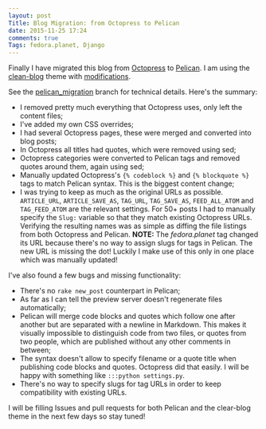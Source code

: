 ```yaml
---
layout: post
Title: Blog Migration: from Octopress to Pelican
date: 2015-11-25 17:24
comments: true
Tags: fedora.planet, Django
---
```


Finally I have migrated this blog from [Octopress](http://octopress.org) to
[Pelican](https://github.com/getpelican/pelican). I am using the
[clean-blog](https://github.com/gilsondev/pelican-clean-blog/) theme with
[modifications](https://github.com/gilsondev/pelican-clean-blog/pull/3).

See the
[pelican_migration](https://github.com/atodorov/atodorov.github.com/commits/pelican_migration)
branch for technical details. Here's the summary:

* I removed pretty much everything that Octopress uses, only left the content files;
* I've added my own CSS overrides;
* I had several Octopress pages, these were merged and converted into blog posts;
* In Octopress all titles had quotes, which were removed using sed;
* Octopress categories were converted to Pelican tags and removed quotes around them,
again using sed;
* Manually updated Octopress's `{% codeblock %}` and `{% blockquote %}` tags to
match Pelican syntax. This is the biggest content change;
* I was trying to keep as much as the original URLs as possible. `ARTICLE_URL`,
`ARTICLE_SAVE_AS`, `TAG_URL`, `TAG_SAVE_AS`, `FEED_ALL_ATOM` and `TAG_FEED_ATOM`
are the relevant settings. For 50+ posts I had to manually specify the `Slug:`
variable so that they match existing Octopress URLs. Verifying the resulting names
was as simple as diffing the file listings from both Octopress and Pelican.
**NOTE:** The *fedora.planet* tag changed its URL because there's no way
to assign slugs for tags in Pelican. The new URL is missing the dot! Luckily
I make use of this only in one place which was manually updated!

I've also found a few bugs and missing functionality:

* There's no `rake new_post` counterpart in Pelican;
* As far as I can tell the preview server doesn't regenerate files automatically;
* Pelican will merge code blocks and quotes which follow one after another
but are separated with a newline in Markdown. This makes it visually impossible
to distinguish code from two files, or quotes from two people, which are published
without any other comments in between;
* The syntax doesn't allow to specify filename or a quote title when publishing
code blocks and quotes. Octopress did that easily. I will be happy with something
like `:::python settings.py`.
* There's no way to specify slugs for tag URLs in order to keep compatibility
with existing URLs.

I will be filling Issues and pull requests for both Pelican and the clear-blog theme
in the next few days so stay tuned!
